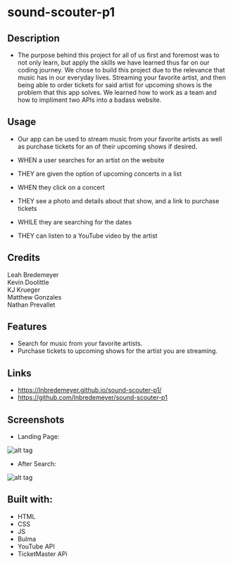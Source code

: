 # sound-scouter-p1

## Description
* The purpose behind this project for all of us first and foremost was to not only learn, but apply the skills we have learned thus far on our coding journey. We chose to build this project due to the relevance that music has in our everyday lives. Streaming your favorite artist, and then being able to order tickets for said artist for upcoming shows is the problem that this app solves. We learned how to work as a team and how to impliment two APIs into a badass website.

## Usage
* Our app can be used to stream music from your favorite artists as well as purchase tickets for an of their upcoming shows if desired.

* WHEN a user searches for an artist on the website
* THEY are given the option of upcoming concerts in a list
* WHEN they click on a concert
* THEY see a photo and details about that show, and a link to purchase tickets
* WHILE they are searching for the dates
* THEY can listen to a YouTube video by the artist

## Credits
Leah Bredemeyer   
Kevin Doolittle   
KJ Krueger   
Matthew Gonzales   
Nathan Prevallet  

## Features
* Search for music from your favorite artists.
* Purchase tickets to upcoming shows for the artist you are streaming.

## Links
* https://lnbredemeyer.github.io/sound-scouter-p1/
* https://github.com/lnbredemeyer/sound-scouter-p1

## Screenshots
* Landing Page:

![alt tag](https://user-images.githubusercontent.com/99215212/164916749-bc721d99-4e4d-40c1-acc5-9714ddf95424.png "screenshot")

* After Search:

![alt tag](https://user-images.githubusercontent.com/99215212/164916762-abb5e0b3-7350-4cb5-a7ac-fd0fdf9945d4.png "screenshot")

## Built with:
* HTML
* CSS
* JS
* Bulma
* YouTube API
* TicketMaster APi
